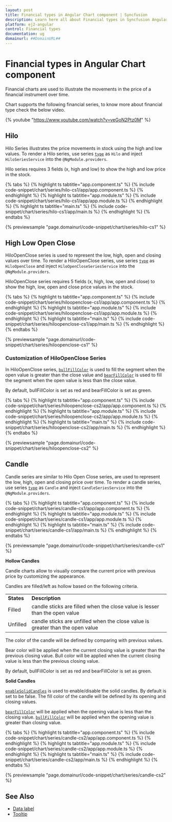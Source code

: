 ```yaml
---
layout: post
title: Financial types in Angular Chart component | Syncfusion
description: Learn here all about Financial types in Syncfusion Angular Chart component of Syncfusion Essential JS 2 and more.
platform: ej2-angular
control: Financial types 
documentation: ug
domainurl: ##DomainURL##
---
```


# Financial types in Angular Chart component

Financial charts are used to illustrate the movements in the price of a financial instrument over time.

Chart supports the following financial series, to know more about financial type check the below video.

{% youtube "https://www.youtube.com/watch?v=veGoN2Ptz0M" %}

<!-- markdownlint-disable MD036 -->

## Hilo

Hilo Series illustrates the price movements in stock using the high and low values.
To render a Hilo series, use series [`type`](https://ej2.syncfusion.com/angular/documentation/api/chart/seriesDirective/#type) as `Hilo` and inject `HiloSeriesService` into the `@NgModule.providers`.

Hilo series requires 3 fields (x, high and low) to show the high and low price in the stock.

{% tabs %}
{% highlight ts tabtitle="app.component.ts" %}
{% include code-snippet/chart/series/hilo-cs1/app/app.component.ts %}
{% endhighlight %}
{% highlight ts tabtitle="app.module.ts" %}
{% include code-snippet/chart/series/hilo-cs1/app/app.module.ts %}
{% endhighlight %}
{% highlight ts tabtitle="main.ts" %}
{% include code-snippet/chart/series/hilo-cs1/app/main.ts %}
{% endhighlight %}
{% endtabs %}
  
{% previewsample "page.domainurl/code-snippet/chart/series/hilo-cs1" %}

## High Low Open Close

HiloOpenClose series is used to represent the low, high, open and closing values over time.
To render a HiloOpenClose series, use series [`type`](https://ej2.syncfusion.com/angular/documentation/api/chart/seriesDirective/#type) as `HiloOpenClose` and
inject `HiloOpenCloseSeriesService` into the `@NgModule.providers`.

HiloOpenClose series requires 5 fields (x, high, low, open and close) to show the high, low, open and close price
values in the stock.

{% tabs %}
{% highlight ts tabtitle="app.component.ts" %}
{% include code-snippet/chart/series/hiloopenclose-cs1/app/app.component.ts %}
{% endhighlight %}
{% highlight ts tabtitle="app.module.ts" %}
{% include code-snippet/chart/series/hiloopenclose-cs1/app/app.module.ts %}
{% endhighlight %}
{% highlight ts tabtitle="main.ts" %}
{% include code-snippet/chart/series/hiloopenclose-cs1/app/main.ts %}
{% endhighlight %}
{% endtabs %}
  
{% previewsample "page.domainurl/code-snippet/chart/series/hiloopenclose-cs1" %}

### Customization of HiloOpenClose Series

In HiloOpenClose series, [`bullFillColor`](https://ej2.syncfusion.com/angular/documentation/api/chart/seriesDirective/#bullFillColor) is used to fill the
 segment when the open value is greater than the close value and
[`bearFillColor`](https://ej2.syncfusion.com/angular/documentation/api/chart/seriesDirective/#bearFillColor) is used to fill the segment when the open
value is less than the close value.

By default, bullFillColor is set as red and bearFillColor is set as green.

{% tabs %}
{% highlight ts tabtitle="app.component.ts" %}
{% include code-snippet/chart/series/hiloopenclose-cs2/app/app.component.ts %}
{% endhighlight %}
{% highlight ts tabtitle="app.module.ts" %}
{% include code-snippet/chart/series/hiloopenclose-cs2/app/app.module.ts %}
{% endhighlight %}
{% highlight ts tabtitle="main.ts" %}
{% include code-snippet/chart/series/hiloopenclose-cs2/app/main.ts %}
{% endhighlight %}
{% endtabs %}
  
{% previewsample "page.domainurl/code-snippet/chart/series/hiloopenclose-cs2" %}

## Candle

Candle series are similar to Hilo Open Close series, are used to represent the low,
high, open and closing price over time. To render a candle series, use series
[`type`](https://ej2.syncfusion.com/angular/documentation/api/chart/seriesDirective/#type) as `Candle` and inject `CandleSeriesService` into the
`@NgModule.providers`.

{% tabs %}
{% highlight ts tabtitle="app.component.ts" %}
{% include code-snippet/chart/series/candle-cs1/app/app.component.ts %}
{% endhighlight %}
{% highlight ts tabtitle="app.module.ts" %}
{% include code-snippet/chart/series/candle-cs1/app/app.module.ts %}
{% endhighlight %}
{% highlight ts tabtitle="main.ts" %}
{% include code-snippet/chart/series/candle-cs1/app/main.ts %}
{% endhighlight %}
{% endtabs %}
  
{% previewsample "page.domainurl/code-snippet/chart/series/candle-cs1" %}

**Hollow Candles**

Candle charts allow to visually compare the current price with previous price by customizing the appearance.

Candles are filled/left as hollow based on the following criteria.

<!-- markdownlint-disable MD033 -->
<table>
<tr>
<td><b>States</b></td>
<td><b>Description </b></td>
</tr>
<tr>
<td>Filled</td>
<td>candle sticks are filled when the close value is lesser than the open value</td>
</tr>
<tr>
<td>Unfilled</td>
<td>candle sticks are unfilled when the close value is greater than the open value</td>
</tr>
</table>

The color of the candle will be defined by comparing with previous values.

Bear color  will be applied when the current closing value is greater than the previous closing value.
Bull color will be applied when the current closing value is less than the previous closing value.

By default, bullFillColor is set as red and bearFillColor is set as green.

**Solid Candles**

[`enableSolidCandles`](https://ej2.syncfusion.com/angular/documentation/api/chart/seriesDirective/#enableSolidCandles) is used to enable/disable the solid
candles. By default is set to be false. The fill color of the candle will be defined by its opening and closing values.

[`bearFillColor`](https://ej2.syncfusion.com/angular/documentation/api/chart/seriesDirective/#bearFillColor) will be applied when the opening value is less than the closing value.
[`bullFillColor`](https://ej2.syncfusion.com/angular/documentation/api/chart/seriesDirective/#bullFillColor) will be applied when the opening value is greater than closing value.

{% tabs %}
{% highlight ts tabtitle="app.component.ts" %}
{% include code-snippet/chart/series/candle-cs2/app/app.component.ts %}
{% endhighlight %}
{% highlight ts tabtitle="app.module.ts" %}
{% include code-snippet/chart/series/candle-cs2/app/app.module.ts %}
{% endhighlight %}
{% highlight ts tabtitle="main.ts" %}
{% include code-snippet/chart/series/candle-cs2/app/main.ts %}
{% endhighlight %}
{% endtabs %}
  
{% previewsample "page.domainurl/code-snippet/chart/series/candle-cs2" %}

## See Also

* [Data label](./data-labels/)
* [Tooltip](./tool-tip/)
